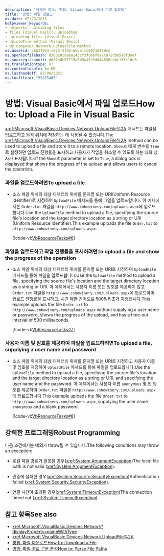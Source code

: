 ```yaml
---
description: '자세한 정보: 방법: Visual Basic에서 파일 업로드'
title: '방법: 파일 업로드'
ms.date: 07/20/2015
helpviewer_keywords:
- networks, uploading files
- files [Visual Basic], uploading
- uploading files [Visual Basic]
- UploadFile method [Visual Basic]
- My.Computer.Network.UploadFile method
ms.assetid: a8b37924-c523-4fd3-b5ca-cb0074df29cd
ms.openlocfilehash: d38820cda6a143cf3f06bf6a2ca72cba5a9f3aef
ms.sourcegitcommit: ddf7edb67715a5b9a45e3dd44536dabc153c1de0
ms.translationtype: HT
ms.contentlocale: ko-KR
ms.lasthandoff: 02/06/2021
ms.locfileid: "99675405"
---
```

# <a name="how-to-upload-a-file-in-visual-basic"></a><span data-ttu-id="a323f-103">방법: Visual Basic에서 파일 업로드</span><span class="sxs-lookup"><span data-stu-id="a323f-103">How to: Upload a File in Visual Basic</span></span>

<span data-ttu-id="a323f-104"><xref:Microsoft.VisualBasic.Devices.Network.UploadFile%2A> 메서드는 파일을 업로드하고 원격 위치에 저장하는 데 사용될 수 있습니다.</span><span class="sxs-lookup"><span data-stu-id="a323f-104">The <xref:Microsoft.VisualBasic.Devices.Network.UploadFile%2A> method can be used to upload a file and store it to a remote location.</span></span> <span data-ttu-id="a323f-105">`ShowUI` 매개 변수를 `True`로 설정하면 업로드 진행률을 표시하고 사용자가 작업을 취소할 수 있도록 하는 대화 상자가 표시됩니다.</span><span class="sxs-lookup"><span data-stu-id="a323f-105">If the `ShowUI` parameter is set to `True`, a dialog box is displayed that shows the progress of the upload and allows users to cancel the operation.</span></span>  
  
### <a name="to-upload-a-file"></a><span data-ttu-id="a323f-106">파일을 업로드하려면</span><span class="sxs-lookup"><span data-stu-id="a323f-106">To upload a file</span></span>  
  
- <span data-ttu-id="a323f-107">소스 파일 위치와 대상 디렉터리 위치를 문자열 또는 URI(Uniform Resource Identifier)로 지정하여 `UploadFile` 메서드를 통해 파일을 업로드합니다. 이 예제에서는 `Order.txt` 파일을 `http://www.cohowinery.com/uploads.aspx`에 업로드합니다.</span><span class="sxs-lookup"><span data-stu-id="a323f-107">Use the `UploadFile` method to upload a file, specifying the source file's location and the target directory location as a string or URI (Uniform Resource Identifier).This example uploads the file `Order.txt` to `http://www.cohowinery.com/uploads.aspx`.</span></span>  
  
     [!code-vb[VbResourceTasks#6](~/samples/snippets/visualbasic/VS_Snippets_VBCSharp/VbResourceTasks/VB/Class1.vb#6)]  
  
### <a name="to-upload-a-file-and-show-the-progress-of-the-operation"></a><span data-ttu-id="a323f-108">파일을 업로드하고 작업 진행률을 표시하려면</span><span class="sxs-lookup"><span data-stu-id="a323f-108">To upload a file and show the progress of the operation</span></span>  
  
- <span data-ttu-id="a323f-109">소스 파일 위치와 대상 디렉터리 위치를 문자열 또는 URI로 지정하여 `UploadFile` 메서드를 통해 파일을 업로드합니다.</span><span class="sxs-lookup"><span data-stu-id="a323f-109">Use the `UploadFile` method to upload a file, specifying the source file's location and the target directory location as a string or URI.</span></span> <span data-ttu-id="a323f-110">이 예제에서는 사용자 이름 또는 암호를 제공하지 않고 `Order.txt` 파일을 `http://www.cohowinery.com/uploads.aspx`에 업로드하며, 업로드 진행률을 표시하고, 시간 제한 간격으로 500밀리초가 지정됩니다.</span><span class="sxs-lookup"><span data-stu-id="a323f-110">This example uploads the file `Order.txt` to `http://www.cohowinery.com/uploads.aspx` without supplying a user name or password, shows the progress of the upload, and has a time-out interval of 500 milliseconds.</span></span>  
  
     [!code-vb[VbResourceTasks#7](~/samples/snippets/visualbasic/VS_Snippets_VBCSharp/VbResourceTasks/VB/Class1.vb#7)]  
  
### <a name="to-upload-a-file-supplying-a-user-name-and-password"></a><span data-ttu-id="a323f-111">사용자 이름 및 암호를 제공하여 파일을 업로드하려면</span><span class="sxs-lookup"><span data-stu-id="a323f-111">To upload a file, supplying a user name and password</span></span>  
  
- <span data-ttu-id="a323f-112">소스 파일 위치와 대상 디렉터리 위치를 문자열 또는 URI로 지정하고 사용자 이름 및 암호를 지정하여 `UploadFile` 메서드를 통해 파일을 업로드합니다.</span><span class="sxs-lookup"><span data-stu-id="a323f-112">Use the `UploadFile` method to upload a file, specifying the source file's location and the target directory location as a string or URI, and specifying the user name and the password.</span></span> <span data-ttu-id="a323f-113">이 예제에서는 사용자 이름 `anonymous` 및 빈 암호를 제공하여 `Order.txt` 파일을 `http://www.cohowinery.com/uploads.aspx`에 업로드합니다.</span><span class="sxs-lookup"><span data-stu-id="a323f-113">This example uploads the file `Order.txt` to `http://www.cohowinery.com/uploads.aspx`, supplying the user name `anonymous` and a blank password.</span></span>  
  
     [!code-vb[VbResourceTasks#8](~/samples/snippets/visualbasic/VS_Snippets_VBCSharp/VbResourceTasks/VB/Class1.vb#8)]  
  
## <a name="robust-programming"></a><span data-ttu-id="a323f-114">강력한 프로그래밍</span><span class="sxs-lookup"><span data-stu-id="a323f-114">Robust Programming</span></span>  

 <span data-ttu-id="a323f-115">다음 조건에서는 예외가 throw될 수 있습니다.</span><span class="sxs-lookup"><span data-stu-id="a323f-115">The following conditions may throw an exception:</span></span>  
  
- <span data-ttu-id="a323f-116">로컬 파일 경로가 잘못된 경우(<xref:System.ArgumentException>)</span><span class="sxs-lookup"><span data-stu-id="a323f-116">The local file path is not valid (<xref:System.ArgumentException>).</span></span>  
  
- <span data-ttu-id="a323f-117">인증에 실패한 경우(<xref:System.Security.SecurityException>)</span><span class="sxs-lookup"><span data-stu-id="a323f-117">Authentication failed (<xref:System.Security.SecurityException>).</span></span>  
  
- <span data-ttu-id="a323f-118">연결 시간이 초과된 경우(<xref:System.TimeoutException>)</span><span class="sxs-lookup"><span data-stu-id="a323f-118">The connection timed out (<xref:System.TimeoutException>).</span></span>  
  
## <a name="see-also"></a><span data-ttu-id="a323f-119">참고 항목</span><span class="sxs-lookup"><span data-stu-id="a323f-119">See also</span></span>

- <xref:Microsoft.VisualBasic.Devices.Network?displayProperty=nameWithType>
- <xref:Microsoft.VisualBasic.Devices.Network.UploadFile%2A>
- [<span data-ttu-id="a323f-120">방법: 파일 다운로드</span><span class="sxs-lookup"><span data-stu-id="a323f-120">How to: Download a File</span></span>](how-to-download-a-file.md)
- [<span data-ttu-id="a323f-121">방법: 파일 경로 구문 분석</span><span class="sxs-lookup"><span data-stu-id="a323f-121">How to: Parse File Paths</span></span>](../drives-directories-files/how-to-parse-file-paths.md)
